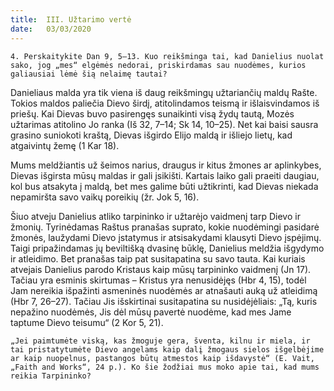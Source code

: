 ```yaml
---
title:  III. Užtarimo vertė
date:   03/03/2020
---
```


`4. Perskaitykite Dan 9, 5–13. Kuo reikšminga tai, kad Danielius nuolat sako, jog „mes“ elgėmės nedorai, priskirdamas sau nuodėmes, kurios galiausiai lėmė šią nelaimę tautai?`
														
Danieliaus malda yra tik viena iš daug reikšmingų užtariančių maldų Rašte. Tokios maldos paliečia Dievo širdį, atitolindamos teismą ir išlaisvindamos iš priešų. Kai Dievas buvo pasirengęs sunaikinti visą žydų tautą, Mozės užtarimas atitolino Jo ranka (Iš 32, 7–14; Sk 14, 10–25). Net kai baisi sausra grasino suniokoti kraštą, Dievas išgirdo Elijo maldą ir išliejo lietų, kad atgaivintų žemę (1 Kar 18).

Mums meldžiantis už šeimos narius, draugus ir kitus žmones ar aplinkybes, Dievas išgirsta mūsų maldas ir gali įsikišti. Kartais laiko gali praeiti daugiau, kol bus atsakyta į maldą, bet mes galime būti užtikrinti, kad Dievas niekada nepamiršta savo vaikų poreikių (žr. Jok 5, 16).

Šiuo atveju Danielius atliko tarpininko ir užtarėjo vaidmenį tarp Dievo ir žmonių. Tyrinėdamas Raštus pranašas suprato, kokie nuodėmingi pasidarė žmonės, laužydami Dievo įstatymus ir atsisakydami klausyti Dievo įspėjimų. Taigi pripažindamas jų beviltišką dvasinę būklę, Danielius meldžia išgydymo ir atleidimo. Bet pranašas taip pat susitapatina su savo tauta. Kai kuriais atvejais Danielius parodo Kristaus kaip mūsų tarpininko vaidmenį (Jn 17). Tačiau yra esminis skirtumas – Kristus yra nenusidėjęs (Hbr 4, 15), todėl Jam nereikia išpažinti asmeninės nuodėmės ar atnašauti auką už atleidimą (Hbr 7, 26–27). Tačiau Jis išskirtinai susitapatina su nusidėjėliais: „Tą, kuris nepažino nuodėmės, Jis dėl mūsų pavertė nuodėme, kad mes Jame taptume Dievo teisumu“ (2 Kor 5, 21).

`„Jei paimtumėte viską, kas žmoguje gera, šventa, kilnu ir miela, ir tai pristatytumėte Dievo angelams kaip dalį žmogaus sielos išgelbėjime ar kaip nuopelnus, pastangos būtų atmestos kaip išdavystė“ (E. Vait, „Faith and Works“, 24 p.). Ko šie žodžiai mus moko apie tai, kad mums reikia Tarpininko?`
